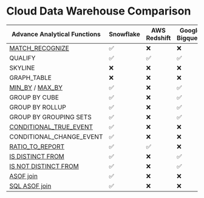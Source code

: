 # Cloud Data Warehouse Comparison

|Advance Analytical Functions                                                           |Snowflake   |AWS Redshift|Google Bigquery|Databricks |Oracle|Exasol|
|---------------------------------------------------------------------------------------|------------|------------|---------------|-----------|------|------|
|[MATCH_RECOGNIZE](https://queried.org/applied-overview-of-MATCH_RECOGNIZE-clause.html) |✅          |❌          |❌             |❌        |✅    |❌    |
|QUALIFY                                                                                |✅          |✅          |✅             |✅        |✅    |✅    |
|SKYLINE                                                                                |❌          |❌          |❌             |❌        |❌    |✅    |
|GRAPH_TABLE                                                                            |❌          |❌          |❌             |❌        |✅    |❌    |
|[MIN_BY](https://queried.org/min_by.html) / [MAX_BY](https://queried.org/max_by.html)  |✅          |❌          |✅             |✅        |❌    |❌    |
|GROUP BY CUBE                                                                          |✅          |❌          |✅             |✅        |✅    |✅    |
|GROUP BY ROLLUP                                                                        |✅          |❌          |✅             |✅        |✅    |✅    |
|GROUP BY GROUPING SETS                                                                 |✅          |❌          |✅             |✅        |✅    |✅    |
|[CONDITIONAL_TRUE_EVENT](https://queried.org/conditional_true_event.html)              |✅          |❌          |❌             |❌        |❌    |❌    |
|CONDITIONAL_CHANGE_EVENT                                                               |✅          |❌          |❌             |❌        |❌    |❌    |
|[RATIO_TO_REPORT](https://queried.org/ratio_to_report.html)                            |✅          |✅          |❌             |❌        |✅    |✅    |
|[IS DISTINCT FROM](https://queried.org/null-safe-comparison-in-snowflake-sql.html)     |✅          |❌          |✅             |✅        |❌    |❌    |
|[IS NOT DISTINCT FROM](https://queried.org/null-safe-comparison-in-snowflake-sql.html) |✅          |❌          |✅             |✅        |❌    |❌    |
|[ASOF join](https://queried.org/ASOF-and-MATCH_CONDITION-join.html)                    |✅          |❌          |❌             |❌        |❌    |❌    |
|[SQL ASOF join](https://queried.org/ASOF-and-MATCH_CONDITION-join.html)                |✅          |❌          |❌             |❌        |❌    |❌    |
